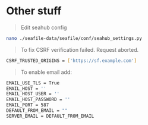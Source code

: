 # Other stuff

> Edit seahub config

```sh
nano ./seafile-data/seafile/conf/seahub_settings.py
```

> To fix CSRF verification failed. Request aborted.

```sh
CSRF_TRUSTED_ORIGINS = ['https://sf.example.com'] 
```

> To enable email add:

```sh
EMAIL_USE_TLS = True
EMAIL_HOST = ''
EMAIL_HOST_USER = ''
EMAIL_HOST_PASSWORD = ''
EMAIL_PORT = 587
DEFAULT_FROM_EMAIL = ""
SERVER_EMAIL = DEFAULT_FROM_EMAIL
```